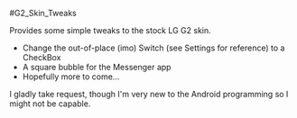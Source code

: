#G2_Skin_Tweaks

Provides some simple tweaks to the stock LG G2 skin.

 - Change the out-of-place (imo) Switch (see Settings for reference) to a CheckBox
 - A square bubble for the Messenger app
 - Hopefully more to come...

I gladly take request, though I'm very new to the Android programming so I might not be capable.
